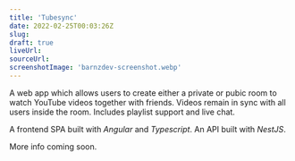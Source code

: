 ```yaml
---
title: 'Tubesync'
date: 2022-02-25T00:03:26Z
slug:
draft: true
liveUrl: 
sourceUrl: 
screenshotImage: 'barnzdev-screenshot.webp'
---
```


A web app which allows users to create either a private or pubic room to watch YouTube videos together with friends. Videos remain in sync with all users inside the room. Includes playlist support and live chat.

A frontend SPA built with _Angular_ and _Typescript_.
An API built with _NestJS_.

<!--more-->

More info coming soon.
